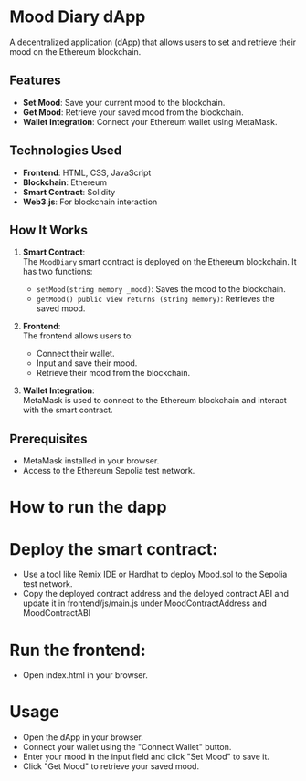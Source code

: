 # Mood Diary dApp
A decentralized application (dApp) that allows users to set and retrieve their mood on the Ethereum blockchain.

## Features

- **Set Mood**: Save your current mood to the blockchain.
- **Get Mood**: Retrieve your saved mood from the blockchain.
- **Wallet Integration**: Connect your Ethereum wallet using MetaMask.

## Technologies Used

- **Frontend**: HTML, CSS, JavaScript
- **Blockchain**: Ethereum
- **Smart Contract**: Solidity
- **Web3.js**: For blockchain interaction

## How It Works

1. **Smart Contract**:  
   The `MoodDiary` smart contract is deployed on the Ethereum blockchain. It has two functions:
   - `setMood(string memory _mood)`: Saves the mood to the blockchain.
   - `getMood() public view returns (string memory)`: Retrieves the saved mood.

2. **Frontend**:  
   The frontend allows users to:
   - Connect their wallet.
   - Input and save their mood.
   - Retrieve their mood from the blockchain.

3. **Wallet Integration**:  
   MetaMask is used to connect to the Ethereum blockchain and interact with the smart contract.

## Prerequisites
- MetaMask installed in your browser.
- Access to the Ethereum Sepolia test network.

# How to run the dapp
# Deploy the smart contract:
- Use a tool like Remix IDE or Hardhat to deploy Mood.sol to the Sepolia test network.
- Copy the deployed contract address and the deloyed contract ABI and update it in frontend/js/main.js under MoodContractAddress and MoodContractABI
# Run the frontend:
- Open index.html in your browser.

# Usage
- Open the dApp in your browser.
- Connect your wallet using the "Connect Wallet" button.
- Enter your mood in the input field and click "Set Mood" to save it.
- Click "Get Mood" to retrieve your saved mood.